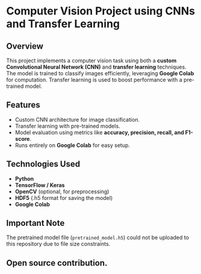 # Computer Vision Project using CNNs and Transfer Learning

## Overview
This project implements a computer vision task using both a **custom Convolutional Neural Network (CNN)** and **transfer learning** techniques. The model is trained to classify images efficiently, leveraging **Google Colab** for computation. Transfer learning is used to boost performance with a pre-trained model.

## Features
- Custom CNN architecture for image classification.
- Transfer learning with pre-trained models.
- Model evaluation using metrics like **accuracy, precision, recall, and F1-score**.
- Runs entirely on **Google Colab** for easy setup.

## Technologies Used
- **Python**  
- **TensorFlow / Keras**  
- **OpenCV** (optional, for preprocessing)  
- **HDF5** (.h5 format for saving the model)  
- **Google Colab**

## Important Note
The pretrained model file (`pretrained_model.h5`) could not be uploaded to this repository due to file size constraints.

## Open source contribution.

